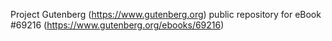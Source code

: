 Project Gutenberg (https://www.gutenberg.org) public repository for
eBook #69216 (https://www.gutenberg.org/ebooks/69216)

